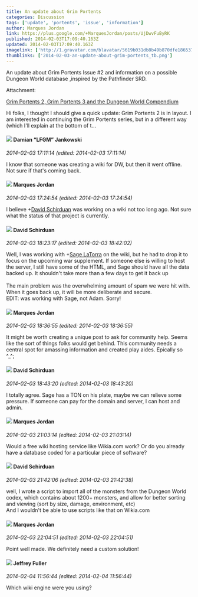 ```yaml
---
title: An update about Grim Portents
categories: Discussion
tags: ['update', 'portents', 'issue', 'information']
author: Marques Jordan
link: https://plus.google.com/+MarquesJordan/posts/UjDwvFuByRK
published: 2014-02-03T17:09:40.163Z
updated: 2014-02-03T17:09:40.163Z
imagelink: ['http://1.gravatar.com/blavatar/5619b031db8b49b870dfe18653767e70?s=200']
thumblinks: ['2014-02-03-an-update-about-grim-portents_tb.png']
---
```


An update about Grim Portents Issue #2 and information on a possible Dungeon World database ,inspired by the Pathfinder SRD.


Attachment:

<a href='http://livinglibre1.wordpress.com/2013/12/07/grim-portents-2-grim-portents-3-and-the-dungeon-world-compendium/'>Grim Portents 2, Grim Portents 3 and the Dungeon World Compendium</a>


Hi folks, I thought I should give a quick update: Grim Portents 2 is in layout. I am interested in continuing the Grim Portents series, but in a different way (which I'll explain at the bottom of t...
<div id='comment z12tjx4i1nepdhsx504cidaaiurcuvhydfg'>
  <h4><img src='{{site.baseurl}}//images/avatars/100476170927206311405_photo.jpg'> Damian “LFGM” Jankowski</h4>
      <p><cite>2014-02-03 17:11:14 (edited: 2014-02-03 17:11:14)</cite></p>
        <p>I know that someone was creating a wiki for DW, but then it went offline. Not sure if that&#39;s coming back.</p>
</div>
        

<div id='comment z12tjx4i1nepdhsx504cidaaiurcuvhydfg'>
  <h4><img src='{{site.baseurl}}//images/avatars/114124925422808188628_photo.jpg'> Marques Jordan</h4>
      <p><cite>2014-02-03 17:24:54 (edited: 2014-02-03 17:24:54)</cite></p>
        <p>I believe <span class="proflinkWrapper"><span class="proflinkPrefix">+</span><a class="proflink" href="https://plus.google.com/116124411286229550721" oid="116124411286229550721">David Schirduan</a></span> was working on a wiki not too long ago. Not sure what the status of that project is currently.</p>
</div>
        

<div id='comment z12tjx4i1nepdhsx504cidaaiurcuvhydfg'>
  <h4><img src='{{site.baseurl}}//images/avatars/116124411286229550721_photo.jpg'> David Schirduan</h4>
      <p><cite>2014-02-03 18:23:17 (edited: 2014-02-03 18:42:02)</cite></p>
        <p>Well, I was working with <span class="proflinkWrapper"><span class="proflinkPrefix">+</span><a class="proflink" href="https://plus.google.com/117415966179711277938" oid="117415966179711277938">Sage LaTorra</a></span> on the wiki, but he had to drop it to focus on the upcoming war supplement. If someone else is willing to host the server, I still have some of the HTML, and Sage should have all the data backed up. It shouldn&#39;t take more than a few days to get it back up<br /><br />The main problem was the overwhelming amount of spam we were hit with. When it goes back up, it will be more deliberate and secure.<br />EDIT: was working with Sage, not Adam. Sorry!</p>
</div>
        

<div id='comment z12tjx4i1nepdhsx504cidaaiurcuvhydfg'>
  <h4><img src='{{site.baseurl}}//images/avatars/114124925422808188628_photo.jpg'> Marques Jordan</h4>
      <p><cite>2014-02-03 18:36:55 (edited: 2014-02-03 18:36:55)</cite></p>
        <p>It might be worth creating a unique post to ask for community help. Seems like the sort of things folks would get behind. This community needs a central spot for amassing information and created play aides. Epically so ^_^;</p>
</div>
        

<div id='comment z12tjx4i1nepdhsx504cidaaiurcuvhydfg'>
  <h4><img src='{{site.baseurl}}//images/avatars/116124411286229550721_photo.jpg'> David Schirduan</h4>
      <p><cite>2014-02-03 18:43:20 (edited: 2014-02-03 18:43:20)</cite></p>
        <p>I totally agree. Sage has a TON on his plate, maybe we can relieve some pressure. If someone can pay for the domain and server, I can host and admin.</p>
</div>
        

<div id='comment z12tjx4i1nepdhsx504cidaaiurcuvhydfg'>
  <h4><img src='{{site.baseurl}}//images/avatars/114124925422808188628_photo.jpg'> Marques Jordan</h4>
      <p><cite>2014-02-03 21:03:14 (edited: 2014-02-03 21:03:14)</cite></p>
        <p>Would a free wiki hosting service like Wikia.com work? Or do you already have a database coded for a particular piece of software?</p>
</div>
        

<div id='comment z12tjx4i1nepdhsx504cidaaiurcuvhydfg'>
  <h4><img src='{{site.baseurl}}//images/avatars/116124411286229550721_photo.jpg'> David Schirduan</h4>
      <p><cite>2014-02-03 21:42:06 (edited: 2014-02-03 21:42:38)</cite></p>
        <p>well, I wrote a script to import all of the monsters from the Dungeon World codex, which contains about 1200+ monsters, and allow for better sorting and viewing (sort by size, damage, environment, etc)<br />And I wouldn&#39;t be able to use scripts like that on Wikia.com</p>
</div>
        

<div id='comment z12tjx4i1nepdhsx504cidaaiurcuvhydfg'>
  <h4><img src='{{site.baseurl}}//images/avatars/114124925422808188628_photo.jpg'> Marques Jordan</h4>
      <p><cite>2014-02-03 22:04:51 (edited: 2014-02-03 22:04:51)</cite></p>
        <p>Point well made. We definitely need a custom solution!</p>
</div>
        

<div id='comment z12tjx4i1nepdhsx504cidaaiurcuvhydfg'>
  <h4><img src='{{site.baseurl}}//images/avatars/111173935509709454298_photo.jpg'> Jeffrey Fuller</h4>
      <p><cite>2014-02-04 11:56:44 (edited: 2014-02-04 11:56:44)</cite></p>
        <p>Which wiki engine were you using?</p>
</div>
        